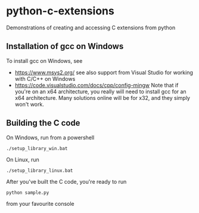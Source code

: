 # python-c-extensions
Demonstrations of creating and accessing C extensions from python

## Installation of gcc on Windows
To install gcc on Windows, see
- https://www.msys2.org/
see also support from Visual Studio for working with C/C++ on Windows
- https://code.visualstudio.com/docs/cpp/config-mingw
Note that if you're on an x64 architecture, you really will need to install gcc for an x64 architecture. Many solutions
online will be for x32, and they simply won't work.

## Building the C code
On Windows, run from a powershell
```
./setup_library_win.bat
```

On Linux, run
```
./setup_library_linux.bat
```

After you've built the C code, you're ready to run
```
python sample.py
```
from your favourite console